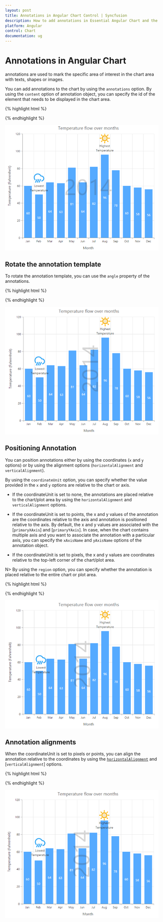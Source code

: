 ```yaml
---
layout: post
title: Annotations in Angular Chart Control | Syncfusion
description: How to add annotations in Essential Angular Chart and the different options available to customize its position. 
platform: Angular
control: Chart
documentation: ug
---
```


# Annotations in Angular Chart

annotations are used to mark the specific area of interest in the chart area with texts, shapes or images. 

You can add annotations to the chart by using the `annotations` option. By using the `content` option of annotation object, you can specify the id of the element that needs to be displayed in the chart area.

{% highlight html %}

<div id= "watermark" style="font-size:100px; display:none">2014</div>

<ej-chart id="chartcontainer">
  	<e-annotations>
	   <e-annotation [visible]="true" content="watermark" [opacity]=0.2 region="series">
	   </e-annotation>
	</e-annotations>
</ej-chart>


{% endhighlight %}


![Angular Chart annotation](Annotations_images/Annotations_img1.png)


## Rotate the annotation template

To rotate the annotation template, you can use the `angle` property of the annotations. 

{% highlight html %}


<ej-chart id="chartcontainer">
  	<e-annotations>
	   <e-annotation [visible]="true" content="watermark" [opacity]=0.2 
	                             region="series" [angle]="270">
	   </e-annotation>
	</e-annotations>
</ej-chart>


{% endhighlight %}


![Angular Chart rotate annotation](Annotations_images/Annotations_img2.png)

## Positioning Annotation

You can position annotations either by using the coordinates (`x` and `y` options) or by using the alignment options (`horizontalAlignment` and `verticalAlignment`).

By using the `coordinateUnit` option, you can specify whether the value provided in the `x` and `y` options are relative to the chart or axis.

* If the coordinateUnit is set to none, the annotations are placed relative to the chart/plot area by using the `horizontalAlignment` and `verticalAlignment` options.

* If the coordinateUnit is set to points, the x and y values of the annotation are the coordinates relative to the axis and annotation is positioned relative to the axis. By default, the x and y values are associated with the [`primaryXAxis`] and [`primaryYAxis`]. In case, when the chart contains multiple axis and you want to associate the annotation with a particular axis, you can specify the `xAxisName` and `yAxisName` options of the annotation object.

* If the coordinateUnit is set to pixels, the x and y values are coordinates relative to the top-left corner of the chart/plot area.   

N> By using the `region` option, you can specify whether the annotation is placed relative to the entire chart or plot area.

{% highlight html %}


<ej-chart id="chartcontainer">
	<e-annotations>
	   <!--Change coordinateUnit type to pixels-->
	   <e-annotation [visible]="true" content="lowtemp" coordinateUnit="pixels"
	                                                       [x]="170" [y]="350">
	   </e-annotation>
	</e-annotations>
</ej-chart>


{% endhighlight %}


![Angular Chart positioning annotation](Annotations_images/Annotations_img3.png)


## Annotation alignments

When the coordinateUnit is set to pixels or points, you can align the annotation relative to the coordinates by using the [`horizontalAlignment`](../api/angular/ejchart#members:annotations-horizontalalignment) and [`verticalAlignment`] options. 

{% highlight html %}

<ej-chart id="chartcontainer">
	<e-annotations>
	   <!--Change alignment of annotation template-->
	   <e-annotation [visible]="true" content="lowtemp" verticalAlignment="middle"
	                                 horizontalAlignment="far" margin-right="40">
	   </e-annotation>
	</e-annotations>
</ej-chart>


{% endhighlight %}


![Angular Chart annotation alignment](Annotations_images/Annotations_img4.png)
